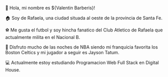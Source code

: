 👋  Hola, mi nombre es ${Valentin Barberis}!

🏠  Soy de Rafaela, una ciudad situada al oeste de la provincia de Santa Fe.

⚽  Me gusta el futbol y soy hincha fanatico del Club Atletico de Rafaela que actualmente milita en el Nacional B.

🏀  Disfruto mucho de las noches de NBA siendo mi franquicia favorita los Boston Celtics y mi jugador a seguir es Jayson Tatum.

💻  Actualmente estoy estudiando Programacion Web Full Stack en Digital House.
